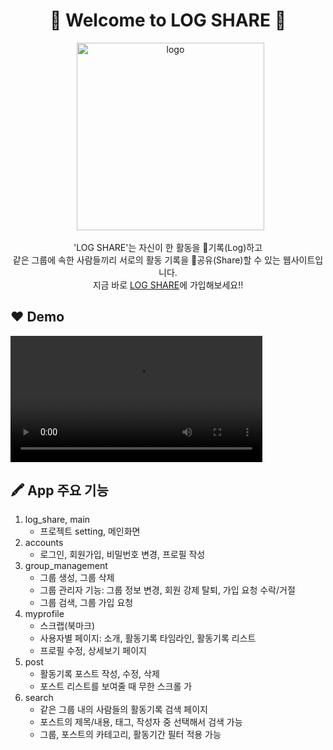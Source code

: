 <h1 align="center">🥳 Welcome to LOG SHARE 🎉</h1>
<p align="center">
&nbsp; <img width=300 alt="logo" src="https://user-images.githubusercontent.com/40483081/76491472-1a16b800-6471-11ea-9d3e-71ae9c76aeb3.png"><br></p>
<p align="center">'LOG SHARE'는 자신이 한 활동을 📝기록(Log)하고 <br>
같은 그룹에 속한 사람들끼리 서로의 활동 기록을 🔗공유(Share)할 수 있는 웹사이트입니다.<br>
지금 바로 <a href="#"> LOG SHARE</a>에 가입해보세요!!
</p>


## ❤️ Demo
<video width="80%" controls>
  <source src="demo.mov" type="video/mp4">
</video>


## 🖍 App 주요 기능
1. log_share, main
    * 프로젝트 setting, 메인화면
1. accounts
    * 로그인, 회원가입, 비밀번호 변경, 프로필 작성
1. group_management
    * 그룹 생성, 그룹 삭제
    * 그룹 관리자 기능: 그룹 정보 변경, 회원 강제 탈퇴, 가입 요청 수락/거절
    * 그룹 검색, 그룹 가입 요청<br>
1. myprofile
    * 스크랩(북마크)
    * 사용자별 페이지: 소개, 활동기록 타임라인, 활동기록 리스트
    * 프로필 수정, 상세보기 페이지<br>
1. post
    * 활동기록 포스트 작성, 수정, 삭제
    * 포스트 리스트를 보여줄 때 무한 스크롤 가
1. search
    * 같은 그룹 내의 사람들의 활동기록 검색 페이지
    * 포스트의 제목/내용, 태그, 작성자 중 선택해서 검색 가능
    * 그룹, 포스트의 카테고리, 활동기간 필터 적용 가능<br>
    
